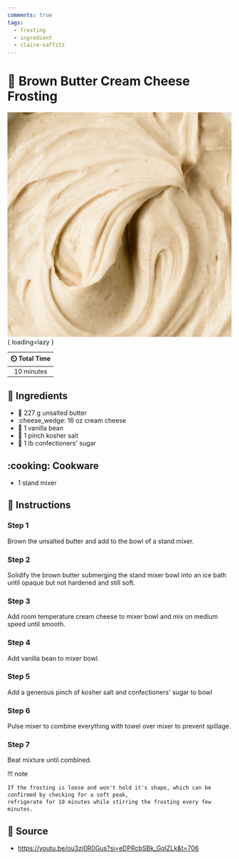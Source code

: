 ```yaml
---
comments: true
tags:
  - frosting
  - ingredient
  - claire-saffitz
---
```

# :cake: Brown Butter Cream Cheese Frosting

![Brown Butter Cream Cheese Frosting][1]{ loading=lazy }

| :timer_clock: Total Time |
|:-----------------------: |
| 10 minutes |

## :salt: Ingredients

- :butter: 227 g unsalted butter
- :cheese_wedge: 16 oz cream cheese
- :icecream: 1 vanilla bean
- :salt: 1 pinch kosher salt
- :candy: 1 lb confectioners' sugar

## :cooking: Cookware

- 1 stand mixer

## :pencil: Instructions

### Step 1

Brown the unsalted butter and add to the bowl of a stand mixer.

### Step 2

Solidify the brown butter submerging the stand mixer bowl into an ice bath until opaque but not hardened and still soft.

### Step 3

Add room temperature cream cheese to mixer bowl and mix on medium speed until smooth.

### Step 4

Add vanilla bean to mixer bowl.

### Step 5

Add a generous pinch of kosher salt and confectioners' sugar to bowl

### Step 6

Pulse mixer to combine everything with towel over mixer to prevent spillage.

### Step 7

Beat mixture until combined.

!!! note

    If the frosting is loose and won't hold it's shape, which can be confirmed by checking for a soft peak,
    refrigerate for 10 minutes while stirring the frosting every few minutes.

## :link: Source

- <https://youtu.be/ou3zj0R0Gus?si=eDPRcbSBk_GqIZLk&t=706>

[1]: <../../assets/images/brown-butter-cream-cheese-frosting.jpg>
